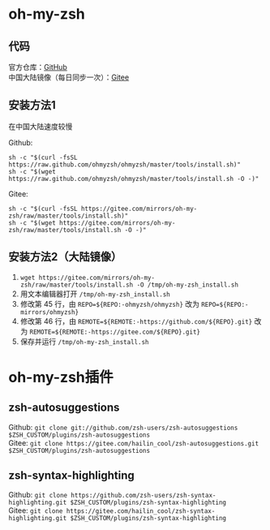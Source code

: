 # oh-my-zsh
## 代码
官方仓库：[GitHub](https://github.com/ohmyzsh/ohmyzsh)  
中国大陆镜像（每日同步一次）：[Gitee](https://gitee.com/mirrors/oh-my-zsh)

## 安装方法1
在中国大陆速度较慢

Github:
```
sh -c "$(curl -fsSL https://raw.github.com/ohmyzsh/ohmyzsh/master/tools/install.sh)"
sh -c "$(wget https://raw.github.com/ohmyzsh/ohmyzsh/master/tools/install.sh -O -)"
```
Gitee:
```
sh -c "$(curl -fsSL https://gitee.com/mirrors/oh-my-zsh/raw/master/tools/install.sh)"
sh -c "$(wget https://gitee.com/mirrors/oh-my-zsh/raw/master/tools/install.sh -O -)"
```

## 安装方法2（大陆镜像）
1. `wget https://gitee.com/mirrors/oh-my-zsh/raw/master/tools/install.sh -O /tmp/oh-my-zsh_install.sh`
2. 用文本编辑器打开 `/tmp/oh-my-zsh_install.sh`
3. 修改第 45 行，由 `REPO=${REPO:-ohmyzsh/ohmyzsh}` 改为 `REPO=${REPO:-mirrors/ohmyzsh}`
4. 修改第 46 行，由 `REMOTE=${REMOTE:-https://github.com/${REPO}.git}` 改为 `REMOTE=${REMOTE:-https://gitee.com/${REPO}.git}`
5. 保存并运行 `/tmp/oh-my-zsh_install.sh`

# oh-my-zsh插件
## zsh-autosuggestions
Github: `git clone git://github.com/zsh-users/zsh-autosuggestions $ZSH_CUSTOM/plugins/zsh-autosuggestions`  
Gitee: `git clone https://gitee.com/hailin_cool/zsh-autosuggestions.git $ZSH_CUSTOM/plugins/zsh-autosuggestions`

## zsh-syntax-highlighting
Github: `git clone https://github.com/zsh-users/zsh-syntax-highlighting.git $ZSH_CUSTOM/plugins/zsh-syntax-highlighting`  
Gitee: `git clone https://gitee.com/hailin_cool/zsh-syntax-highlighting.git $ZSH_CUSTOM/plugins/zsh-syntax-highlighting`
